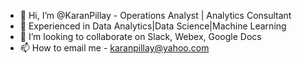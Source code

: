 - 👋 Hi, I’m @KaranPillay - Operations Analyst | Analytics Consultant
- 👀 Experienced in Data Analytics|Data Science|Machine Learning 
- 💞️ I’m looking to collaborate on Slack, Webex, Google Docs
- 📫 How to email me - karanpillay@yahoo.com

<!---
KaranPillay/KaranPillay is a ✨ special ✨ repository because its `README.md` (this file) appears on your GitHub profile.
You can click the Preview link to take a look at your changes.
--->
